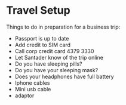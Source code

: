 # Travel Setup

Things to do in preparation for a business trip:

- Passport is up to date
- Add credit to SIM card
- Call corp credit card 4379 3330
- Let Santader know of the trip online
- Do you have sleeping pills?
- Do you have your sleeping mask?
- Does your headphones have full battery
- Iphone cables
- Mini usb cable
- adaptor
